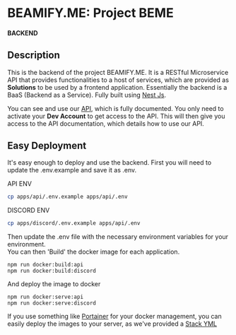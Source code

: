 # BEAMIFY.ME: Project BEME
#### BACKEND

## Description
This is the backend of the project BEAMIFY.ME. It is a RESTful Microservice API that provides functionalities to a host of services, which are provided as **Solutions** to be used 
by a frontend application. Essentially the backend is a BaaS (Backend as a Service). Fully built using [Nest Js]().

You can see and use our [API](https://api.beamify.me), which is fully documented. You only need to activate your **Dev Account** to get access to the API. This will then give you 
access to the API documentation, which details how to use our API.

## Easy Deployment
It's easy enough to deploy and use the backend. First you will need to update the .env.example and save it as .env.

API ENV
```bash
cp apps/api/.env.example apps/api/.env
```
DISCORD ENV
```bash
cp apps/discord/.env.example apps/api/.env
```

Then update the .env file with the necessary environment variables for your environment.  
You can then 'Build' the docker image for each application.
```code
npm run docker:build:api
npm run docker:build:discord
```
And deploy the image to docker
```code
npm run docker:serve:api
npm run docker:serve:discord
```
If you use something like [Portainer]() for your docker management, you can easily deploy the images to your server, as we've provided a [Stack YML](config/yaml/stack.yml)
